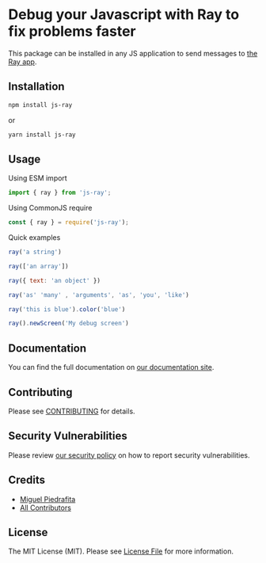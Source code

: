 # Debug your Javascript with Ray to fix problems faster

This package can be installed in any JS application to send messages to [the Ray app](https://myray.app).

## Installation

```bash
npm install js-ray 
```
or
```bash
yarn install js-ray 
```

## Usage

Using ESM import

```js 
import { ray } from 'js-ray';
```

Using CommonJS require

```js 
const { ray } = require('js-ray');
```

Quick examples

```js 
ray('a string')

ray(['an array'])

ray({ text: 'an object' })

ray('as' 'many' , 'arguments', 'as', 'you', 'like')

ray('this is blue').color('blue')

ray().newScreen('My debug screen')
```

## Documentation

You can find the full documentation on [our documentation site](https://spatie.be/docs/ray/v1/usage/javascript).

## Contributing

Please see [CONTRIBUTING](.github/CONTRIBUTING.md) for details.

## Security Vulnerabilities

Please review [our security policy](../../security/policy) on how to report security vulnerabilities.

## Credits

- [Miguel Piedrafita](https://github.com/m1guelpf)
- [All Contributors](../../contributors)

## License

The MIT License (MIT). Please see [License File](LICENSE.md) for more information.

